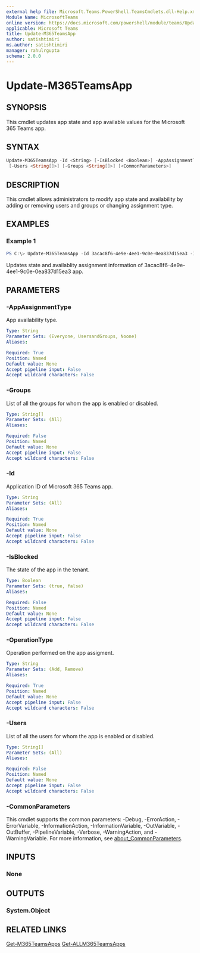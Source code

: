 ```yaml
---
external help file: Microsoft.Teams.PowerShell.TeamsCmdlets.dll-Help.xml
Module Name: MicrosoftTeams
online version: https://docs.microsoft.com/powershell/module/teams/Update-M365TeamsApp
applicable: Microsoft Teams
title: Update-M365TeamsApp
author: satishtimiri
ms.author: satishtimiri
manager: rahulrgupta
schema: 2.0.0
---
```


# Update-M365TeamsApp

## SYNOPSIS

This cmdlet updates app state and app available values for the Microsoft 365 Teams app.

## SYNTAX

```powershell
Update-M365TeamsApp -Id <String> [-IsBlocked <Boolean>] -AppAssignmentType <String> -OperationType <String>
 [-Users <String[]>] [-Groups <String[]>] [<CommonParameters>]
```

## DESCRIPTION

This cmdlet allows administrators to modify app state and availability by adding or removing users and groups or changing assignment type.

## EXAMPLES

### Example 1

```powershell
PS C:\> Update-M365TeamsApp -Id 3acac8f6-4e9e-4ee1-9c0e-0ea837d15ea3 -IsBlocked $true -AppAssignmentType UsersAndGroups -OperationType Add -Users eec823bd-0979-4cf8-9924-85bb6ffcb57d -Groups 37da2d58-fc14-453e-9a14-5065ebd63a1d
```

Updates state and availablity assignment information of 3acac8f6-4e9e-4ee1-9c0e-0ea837d15ea3 app.

## PARAMETERS

### -AppAssignmentType

App availability type. 

```yaml
Type: String
Parameter Sets: (Everyone, UsersandGroups, Noone)
Aliases:

Required: True
Position: Named
Default value: None
Accept pipeline input: False
Accept wildcard characters: False
```

### -Groups

List of all the groups for whom the app is enabled or disabled.

```yaml
Type: String[]
Parameter Sets: (All)
Aliases:

Required: False
Position: Named
Default value: None
Accept pipeline input: False
Accept wildcard characters: False
```

### -Id

Application ID of Microsoft 365 Teams app. 

```yaml
Type: String
Parameter Sets: (All)
Aliases:

Required: True
Position: Named
Default value: None
Accept pipeline input: False
Accept wildcard characters: False
```

### -IsBlocked

The state of the app in the tenant.

```yaml
Type: Boolean
Parameter Sets: (true, false)
Aliases:

Required: False
Position: Named
Default value: None
Accept pipeline input: False
Accept wildcard characters: False
```

### -OperationType

Operation performed on the app assigment.

```yaml
Type: String
Parameter Sets: (Add, Remove)
Aliases:

Required: True
Position: Named
Default value: None
Accept pipeline input: False
Accept wildcard characters: False
```

### -Users

List of all the users for whom the app is enabled or disabled.

```yaml
Type: String[]
Parameter Sets: (All)
Aliases:

Required: False
Position: Named
Default value: None
Accept pipeline input: False
Accept wildcard characters: False
```

### -CommonParameters

This cmdlet supports the common parameters: -Debug, -ErrorAction, -ErrorVariable, -InformationAction, -InformationVariable, -OutVariable, -OutBuffer, -PipelineVariable, -Verbose, -WarningAction, and -WarningVariable. For more information, see [about_CommonParameters](http://go.microsoft.com/fwlink/?LinkID=113216).

## INPUTS

### None

## OUTPUTS

### System.Object

## RELATED LINKS

[Get-M365TeamsApps](Get-M365TeamsApps.md)
[Get-ALLM365TeamsApps](Get-ALLM365TeamsApps.md)

